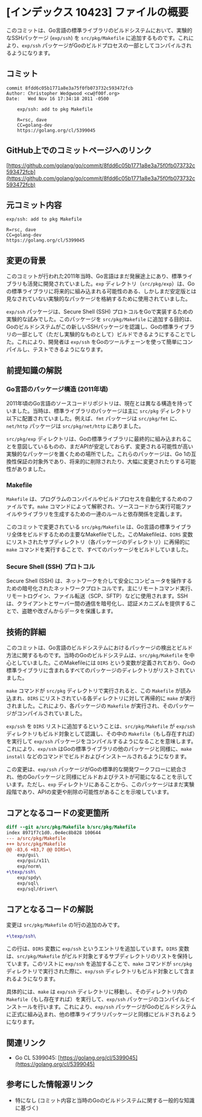 # [インデックス 10423] ファイルの概要

このコミットは、Go言語の標準ライブラリのビルドシステムにおいて、実験的なSSHパッケージ (`exp/ssh`) を `src/pkg/Makefile` に追加するものです。これにより、`exp/ssh` パッケージがGoのビルドプロセスの一部としてコンパイルされるようになります。

## コミット

```
commit 8fdd6c05b1771a8e3a75f0fb073732c593472fcb
Author: Christopher Wedgwood <cw@f00f.org>
Date:   Wed Nov 16 17:34:18 2011 -0500

    exp/ssh: add to pkg Makefile

    R=rsc, dave
    CC=golang-dev
    https://golang.org/cl/5399045
```

## GitHub上でのコミットページへのリンク

[https://github.com/golang/go/commit/8fdd6c05b1771a8e3a75f0fb073732c593472fcb](https://github.com/golang/go/commit/8fdd6c05b1771a8e3a75f0fb073732c593472fcb)

## 元コミット内容

```
exp/ssh: add to pkg Makefile

R=rsc, dave
CC=golang-dev
https://golang.org/cl/5399045
```

## 変更の背景

このコミットが行われた2011年当時、Go言語はまだ発展途上にあり、標準ライブラリも活発に開発されていました。`exp` ディレクトリ（`src/pkg/exp`）は、Goの標準ライブラリに将来的に組み込まれる可能性のある、しかしまだ安定版とは見なされていない実験的なパッケージを格納するために使用されていました。

`exp/ssh` パッケージは、Secure Shell (SSH) プロトコルをGoで実装するための実験的な試みでした。このパッケージを `src/pkg/Makefile` に追加する目的は、Goのビルドシステムがこの新しいSSHパッケージを認識し、Goの標準ライブラリの一部として（ただし実験的なものとして）ビルドできるようにすることでした。これにより、開発者は `exp/ssh` をGoのツールチェーンを使って簡単にコンパイルし、テストできるようになります。

## 前提知識の解説

### Go言語のパッケージ構造 (2011年頃)

2011年頃のGo言語のソースコードリポジトリは、現在とは異なる構造を持っていました。当時は、標準ライブラリのパッケージは主に `src/pkg` ディレクトリ以下に配置されていました。例えば、`fmt` パッケージは `src/pkg/fmt` に、`net/http` パッケージは `src/pkg/net/http` にありました。

`src/pkg/exp` ディレクトリは、Goの標準ライブラリに最終的に組み込まれることを意図しているものの、まだAPIが安定しておらず、変更される可能性が高い実験的なパッケージを置くための場所でした。これらのパッケージは、Go 1の互換性保証の対象外であり、将来的に削除されたり、大幅に変更されたりする可能性がありました。

### Makefile

`Makefile` は、プログラムのコンパイルやビルドプロセスを自動化するためのファイルです。`make` コマンドによって解釈され、ソースコードから実行可能ファイルやライブラリを生成するための一連のルールと依存関係を定義します。

このコミットで変更されている `src/pkg/Makefile` は、Go言語の標準ライブラリ全体をビルドするための主要なMakefileでした。このMakefileは、`DIRS` 変数にリストされたサブディレクトリ（各パッケージのディレクトリ）に再帰的に `make` コマンドを実行することで、すべてのパッケージをビルドしていました。

### Secure Shell (SSH) プロトコル

Secure Shell (SSH) は、ネットワークを介して安全にコンピュータを操作するための暗号化されたネットワークプロトコルです。主にリモートコマンド実行、リモートログイン、ファイル転送（SCP、SFTP）などに使用されます。SSHは、クライアントとサーバー間の通信を暗号化し、認証メカニズムを提供することで、盗聴や改ざんからデータを保護します。

## 技術的詳細

このコミットは、Go言語のビルドシステムにおけるパッケージの検出とビルド方法に関するものです。当時のGoのビルドシステムは、`src/pkg/Makefile` を中心としていました。このMakefileには `DIRS` という変数が定義されており、Goの標準ライブラリに含まれるすべてのパッケージのディレクトリがリストされていました。

`make` コマンドが `src/pkg` ディレクトリで実行されると、この `Makefile` が読み込まれ、`DIRS` にリストされている各ディレクトリに対して再帰的に `make` が実行されました。これにより、各パッケージの `Makefile` が実行され、そのパッケージがコンパイルされていました。

`exp/ssh` を `DIRS` リストに追加するということは、`src/pkg/Makefile` が `exp/ssh` ディレクトリもビルド対象として認識し、その中の `Makefile`（もし存在すれば）を実行して `exp/ssh` パッケージをコンパイルするようになることを意味します。これにより、`exp/ssh` はGoの標準ライブラリの他のパッケージと同様に、`make install` などのコマンドでビルドおよびインストールされるようになります。

この変更は、`exp/ssh` パッケージがGoの標準的な開発ワークフローに統合され、他のGoパッケージと同様にビルドおよびテストが可能になることを示しています。ただし、`exp` ディレクトリにあることから、このパッケージはまだ実験段階であり、APIの変更や削除の可能性があることを示唆しています。

## コアとなるコードの変更箇所

```diff
diff --git a/src/pkg/Makefile b/src/pkg/Makefile
index 8971f7c1d0..0e4ec8b828 100644
--- a/src/pkg/Makefile
+++ b/src/pkg/Makefile
@@ -83,6 +83,7 @@ DIRS=\
 	exp/gui\
 	exp/gui/x11\
 	exp/norm\
+\texp/ssh\
 	exp/spdy\
 	exp/sql\
 	exp/sql/driver\
```

## コアとなるコードの解説

変更は `src/pkg/Makefile` の1行の追加のみです。

```diff
+\texp/ssh\
```

この行は、`DIRS` 変数に `exp/ssh` というエントリを追加しています。`DIRS` 変数は、`src/pkg/Makefile` がビルド対象とするサブディレクトリのリストを保持しています。このリストに `exp/ssh` を追加することで、`make` コマンドが `src/pkg` ディレクトリで実行された際に、`exp/ssh` ディレクトリもビルド対象として含まれるようになります。

具体的には、`make` は `exp/ssh` ディレクトリに移動し、そのディレクトリ内の `Makefile`（もし存在すれば）を実行して、`exp/ssh` パッケージのコンパイルとインストールを行います。これにより、`exp/ssh` パッケージがGoのビルドシステムに正式に組み込まれ、他の標準ライブラリパッケージと同様にビルドされるようになります。

## 関連リンク

*   Go CL 5399045: [https://golang.org/cl/5399045](https://golang.org/cl/5399045)

## 参考にした情報源リンク

*   特になし (コミット内容と当時のGoのビルドシステムに関する一般的な知識に基づく)
